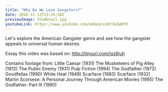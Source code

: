 ```yaml
---
title: "Why Do We Love Gangsters?"
date: 2016-12-12T23:25:50Z
previewImage: thumbnail.jpg
youtubeLink: https://www.youtube.com/embed/xs6Y3oZwNf0
---
```


Let's explore the American Gangster genre and see how the gangster appeals to universal human desires.

Essay this video was based on: http://tinyurl.com/jqz6juh

Contains footage from:
Little Caesar (1931)
The Musketeers of Pig Alley (1912)
The Public Enemy (1931)
Pulp Fiction (1994)
The Godfather (1972)
Goodfellas (1990)
White Heat (1949)
Scarface (1983)
Scarface (1932)
Martin Scorsese: A Personal Journey Through American Movies (1995)
The Godfather: Part III (1990)